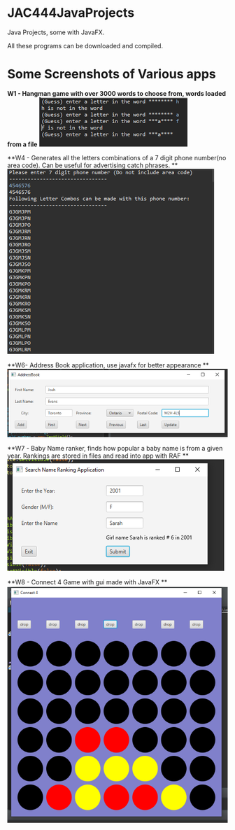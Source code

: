 # JAC444JavaProjects
Java Projects, some with JavaFX.

All these programs can be downloaded and compiled.

# Some Screenshots of Various apps

**W1 - Hangman game with over 3000 words to choose from, words loaded from a file**
![](images/hangman.PNG)

**W4 - Generates all the letters combinations of a 7 digit phone number(no area code). Can be useful for advertising catch phrases. **
![](images/phonenumberletters.PNG)

**W6- Address Book application, use javafx for better appearance **
![](images/w6addressbook.PNG)

**W7 - Baby Name ranker, finds how popular a baby name is from a given year. Rankings are stored in files and read into app with RAF **
![](images/w7babynameranker.PNG)

**W8 - Connect 4 Game with gui made with JavaFX **
![](images/connect4.PNG)





